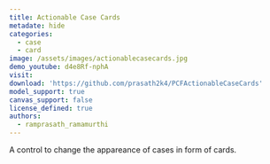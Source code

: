 ```yaml
---
title: Actionable Case Cards
metadate: hide
categories:
  - case
  - card
image: /assets/images/actionablecasecards.jpg
demo_youtube: d4e8Rf-nphA
visit: 
download: 'https://github.com/prasath2k4/PCFActionableCaseCards'
model_support: true
canvas_support: false
license_defined: true
authors:
  - ramprasath_ramamurthi
---
```

A control to change the appareance of cases in form of cards.
